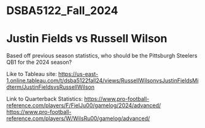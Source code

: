 # DSBA5122_Fall_2024

# Justin Fields vs Russell Wilson
Based off previous season statistics, who should be the Pittsburgh Steelers QB1 for the 2024 season?

Like to Tableau site:
https://us-east-1.online.tableau.com/t/dsba5122fall24/views/RussellWilsonvsJustinFieldsMidterm/JustinFieldsvsRussellWilson

Link to Quarterback Statistics:
https://www.pro-football-reference.com/players/F/FielJu00/gamelog/2024/advanced/ 
https://www.pro-football-reference.com/players/W/WilsRu00/gamelog/advanced/
